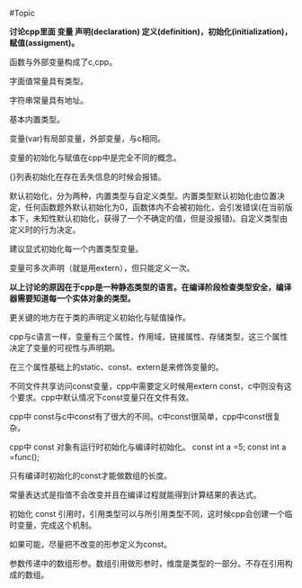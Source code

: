 #Topic

**讨论cpp里面 变量 声明(declaration) 定义(definition)，初始化(initialization)，赋值(assigment)。**

函数与外部变量构成了c,cpp。

字面值常量具有类型。

字符串常量具有地址。

基本内置类型。

变量(var)有局部变量，外部变量，与c相同。

变量的初始化与赋值在cpp中是完全不同的概念。

{}列表初始化在存在丢失信息的时候会报错。

默认初始化，分为两种，内置类型与自定义类型。内置类型默认初始化由位置决定，任何函数题外默认初始化为0，函数体内不会被初始化，会引发错误(在当前版本下，未知性默认初始化，获得了一个不确定的值，但是没报错)。自定义类型由定义时的行为决定。


建议显式初始化每一个内置类型变量。


变量可多次声明（就是用extern），但只能定义一次。


**以上讨论的原因在于cpp是一种静态类型的语言。在编译阶段检查类型安全，编译器需要知道每一个实体对象的类型。**

更关键的地方在于类的声明定义初始化与赋值操作。


cpp与c语言一样，变量有三个属性，作用域，链接属性、存储类型，这三个属性决定了变量的可视性与声明期。

在三个属性基础上的static、const、extern是来修饰变量的。


不同文件共享访问const变量，cpp中需要定义时候用extern const，c中则没有这个要求。cpp中默认情况下const变量只在文件有效。

cpp中 const与c中const有了很大的不同。c中const很简单，cpp中const很复杂。

cpp中
const 对象有运行时初始化与编译时初始化。
const int a =5;
const int a =func();

只有编译时初始化的const才能做数组的长度。

常量表达式是指值不会改变并且在编译过程就能得到计算结果的表达式。


初始化 const 引用时，引用类型可以与所引用类型不同，这时候cpp会创建一个临时变量，完成这个机制。


如果可能，尽量把不改变的形参定义为const。

参数传递中的数组形参。数组引用做形参时，维度是类型的一部分。不存在引用构成的数组。
